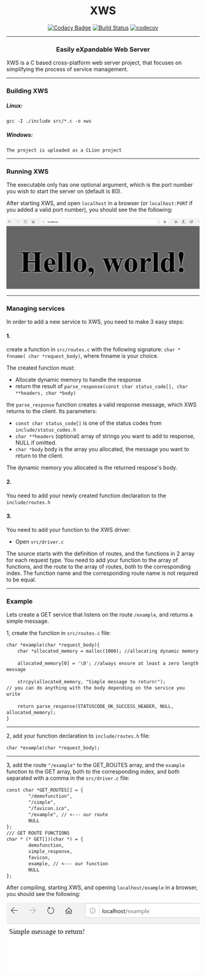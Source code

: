 
<div align="center">

# XWS
</div>

<div align="center">

[![Codacy Badge](https://api.codacy.com/project/badge/Grade/9cd0f1c241fe4072aa449fa75b2a2647)](https://www.codacy.com/manual/VGeorgee/XWS?utm_source=github.com&amp;utm_medium=referral&amp;utm_content=VGeorgee/XWS&amp;utm_campaign=Badge_Grade)
[![Build Status](https://travis-ci.org/VGeorgee/XWS.svg?branch=master)](https://travis-ci.org/VGeorgee/XWS)
[![codecov](https://codecov.io/gh/VGeorgee/XWS/branch/master/graph/badge.svg)](https://codecov.io/gh/VGeorgee/XWS)
</div>

---

<div align="center">

### Easily eXpandable Web Server

</div>


XWS is a C based cross-platform web server project, that focuses on simplifying the process of service management.

---

### Building XWS

##### Linux:
    gcc -I ./include src/*.c -o xws

##### Windows:
    The project is uploaded as a CLion project
---

### Running XWS

The executable only has one optional argument, which is the port number you wish to start the server on (default is 80).

After starting XWS, and open `localhost` in a browser 
(or `localhost:PORT` if you added a valid port number), you should see the the following:

<p align="center">
  <img alt="Hello world!" src="docs/img/hello.jpg">
</p>

---

### Managing services

In order to add a new service to XWS, you need to make 3 easy steps:

#### 1.

 create a function in `src/routes.c` 
with the following signature: `char * fnname( char *request_body)`, where fnname is your choice.

The created function must:
 - Allocate dynamic memory to handle the response
 - return the result of `parse_response(const char status_code[], char **headers, char *body)`

the `parse_response` function creates a valid response message, which XWS returns to the client.
Its parameters:
 - `const char status_code[]`  is one of the status codes from `include/status_codes.h`
 - `char **headers`  (optional) array of strings you want to add to response, NULL if omitted.
 - `char *body` body is the array you allocated,  the message you want to return to the client.

The dynamic memory you allocated is the returned respose's body.

#### 2.

You need to add your newly created function declaration to the `include/routes.h`

#### 3.
You need to add your function to the XWS driver:
 - Open `src/driver.c`
 
 The source starts with the definition of routes, and the functions in 2 array for each request type.
 You need to add your function to the array of functions, and the route to the array of routes, both to the corresponding index.
 The function name and the corresponding route name is not required to be equal.

---

### Example

Lets create a GET service that listens on the route `/example`, and returns a simple message.

1, create the function in `src/routes.c` file:
```
char *example(char *request_body){
    char *allocated_memory = malloc(1000); //allocating dynamic memory

    allocated_memory[0] = '\0'; //always ensure at least a zero length message

    strcpy(allocated_memory, "Simple message to return!"); 
// you can do anything with the body depending on the service you write

    return parse_response(STATUSCODE_OK_SUCCESS_HEADER, NULL, allocated_memory);
}
```

---

2, add your function declaration to `include/routes.h` file:
```
char *example(char *request_body);
```

---

3, add the route `"/example"` to the GET_ROUTES array, and the `example` function to the 
GET array, both to the corresponding index, and both separated with a comma in the `src/driver.c` file:

```
const char *GET_ROUTES[] = {
        "/demofunction",
        "/simple",
        "/favicon.ico",
        "/example", // <--- our route
        NULL
};
/// GET ROUTE FUNCTIONS
char * (* GET[])(char *) = {
        demofunction,
        simple_response,
        favicon,
        example, // <--- our function
        NULL
};
```

After compiling, starting XWS, and opening `localhost/example` in a browser, you should see the following:

<p align="left">
  <img alt="/example" src="docs/img/example.jpg">
</p>
